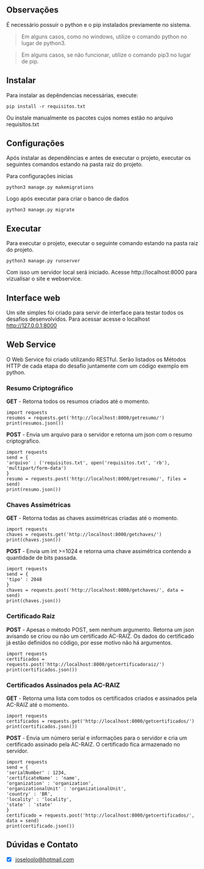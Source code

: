 <h2>Observações</h2>

É necessário possuir o python e o pip instalados previamente no sistema.
> Em alguns casos, como no windows, utilize o comando python no lugar de python3.

> Em alguns casos, se não funcionar, utilize o comando pip3 no lugar de pip.

<h2>Instalar</h2>

Para instalar as depêndencias necessárias, execute:
```
pip install -r requisitos.txt
```
Ou instale manualmente os pacotes cujos nomes estão no arquivo requisitos.txt

<h2>Configurações</h2>

Após instalar as dependências e antes de executar o projeto, executar os seguintes comandos estando na pasta raiz do projeto.

Para configurações inicias
```
python3 manage.py makemigrations
```

Logo após executar para criar o banco de dados
```
python3 manage.py migrate
```

<h2>Executar</h2>

Para executar o projeto, executar o seguinte comando estando na pasta raiz do projeto.
```
python3 manage.py runserver
```

Com isso um servidor local será iniciado. Acesse http://localhost:8000 para vizualisar o site e webservice.

<h2>Interface web</h2>

Um site simples foi criado para servir de interface para testar todos os desafios desenvolvidos.
Para acessar acesse o localhost http://127.0.0.1:8000

<h2>Web Service</h2>

O Web Service foi criado utilizando RESTful.
Serão listados os Métodos HTTP de cada etapa do desafio juntamente com um código exemplo em python.

<h3>Resumo Criptográfico</h3>

<b>GET</b> - Retorna todos os resumos criados até o momento.
```
import requests
resumos = requests.get('http://localhost:8000/getresumo/')
print(resumos.json())
```
<b>POST</b> - Envia um arquivo para o servidor e retorna um json com o resumo criptografico.
```
import requests
send = {
'arquivo' : ('requisitos.txt', open('requisitos.txt', 'rb'), 'multipart/form-data')
}
resumo = requests.post('http://localhost:8000/getresumo/', files = send)
print(resumo.json())
```

<h3>Chaves Assimétricas</h3>

<b>GET</b> - Retorna todas as chaves assimétricas criadas até o momento.
```
import requests
chaves = requests.get('http://localhost:8000/getchaves/')
print(chaves.json())
```
<b>POST</b> - Envia um int >=1024 e retorna uma chave assimétrica contendo a quantidade de bits passada.
```
import requests
send = {
'tipo' : 2048
}
chaves = requests.post('http://localhost:8000/getchaves/', data = send)
print(chaves.json())
```

<h3>Certificado Raiz</h3>

<b>POST</b> - Apesas o método POST, sem nenhum argumento. Retorna um json avisando se criou ou não um certificado AC-RAIZ.
Os dados do certificado já estão definidos no código, por esse motivo não há argumentos.
```
import requests
certificados = requests.post('http://localhost:8000/getcertificadoraiz/')
print(certificados.json())
```

<h3>Certificados Assinados pela AC-RAIZ</h3>

<b>GET</b> - Retorna uma lista com todos os certificados criados e assinados pela AC-RAIZ até o momento.
```
import requests
certificados = requests.get('http://localhost:8000/getcertificados/')
print(certificados.json())
```
<b>POST</b> - Envia um número serial e informações para o servidor e cria um certificado assinado pela AC-RAIZ. O certificado fica armazenado no servidor.
```
import requests
send = {
'serialNumber' : 1234,
'certificateName' : 'name',
'organization' : 'organization',
'organizationalUnit' : 'organizationalUnit',
'country' : 'BR',
'locality' : 'locality',
'state' : 'state'
}
certificado = requests.post('http://localhost:8000/getcertificados/', data = send)
print(certificado.json())
```

<h2>Dúvidas e Contato</h2>

- [X] joseloolo@hotmail.com
